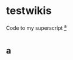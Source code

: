 # testwikis

Code to my superscript [<sup>a</sup>](#a)





































# <sup>a</sup>
